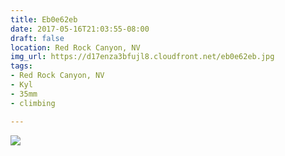 ```yaml
---
title: Eb0e62eb
date: 2017-05-16T21:03:55-08:00
draft: false
location: Red Rock Canyon, NV
img_url: https://d17enza3bfujl8.cloudfront.net/eb0e62eb.jpg
tags:
- Red Rock Canyon, NV
- Kyl
- 35mm
- climbing

---
```


![](https://d17enza3bfujl8.cloudfront.net/eb0e62eb.jpg)
